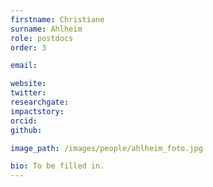 ```yaml
---
firstname: Christiane
surname: Ahlheim
role: postdocs
order: 3

email:

website: 
twitter:
researchgate:
impactstory:
orcid:
github:

image_path: /images/people/ahlheim_foto.jpg

bio: To be filled in.
---
```

